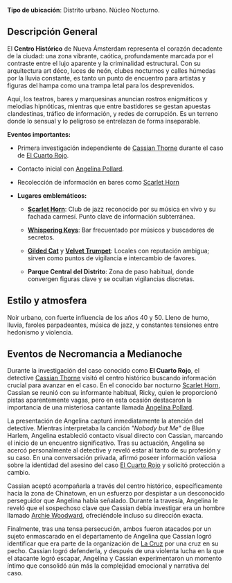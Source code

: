 **Tipo de ubicación**: Distrito urbano. Núcleo Nocturno.

## Descripción General
El **Centro Histórico** de Nueva Ámsterdam representa el corazón decadente de la ciudad: una zona vibrante, caótica, profundamente marcada por el contraste entre el lujo aparente y la criminalidad estructural. Con su arquitectura art déco, luces de neón, clubes nocturnos y calles húmedas por la lluvia constante, es tanto un punto de encuentro para artistas y figuras del hampa como una trampa letal para los desprevenidos.

Aquí, los teatros, bares y marquesinas anuncian rostros enigmáticos y melodías hipnóticas, mientras que entre bastidores se gestan apuestas clandestinas, tráfico de información, y redes de corrupción. Es un terreno donde lo sensual y lo peligroso se entrelazan de forma inseparable.

**Eventos importantes:**
- Primera investigación independiente de [Cassian Thorne](Cassian%20Thorne.md) durante el caso de [El Cuarto Rojo](El%20Cuarto%20Rojo.md).
    
- Contacto inicial con [Angelina Pollard](Angelina%20Pollard.md).
    
- Recolección de información en bares como [Scarlet Horn](Scarlet%20Horn.md)

- **Lugares emblemáticos:**
    
    - **[Scarlet Horn](Scarlet%20Horn.md)**: Club de jazz reconocido por su música en vivo y su fachada carmesí. Punto clave de información subterránea.
        
    - **[Whispering Keys](Whispering%20Keys.md)**: Bar frecuentado por músicos y buscadores de secretos.
        
    - **[Gilded Cat](Gilded%20Cat.md)** y **[Velvet Trumpet](Velvet%20Trumpet.md)**: Locales con reputación ambigua; sirven como puntos de vigilancia e intercambio de favores.
        
    - **Parque Central del Distrito**: Zona de paso habitual, donde convergen figuras clave y se ocultan vigilancias discretas.

## Estilo y atmosfera

Noir urbano, con fuerte influencia de los años 40 y 50. Lleno de humo, lluvia, faroles parpadeantes, música de jazz, y constantes tensiones entre hedonismo y violencia.

## Eventos de Necromancia a Medianoche

Durante la investigación del caso conocido como **El Cuarto Rojo**, el detective [Cassian Thorne](Cassian%20Thorne.md) visitó el centro histórico buscando información crucial para avanzar en el caso. En el conocido bar nocturno [Scarlet Horn](Scarlet%20Horn.md), Cassian se reunió con su informante habitual, Ricky, quien le proporcionó pistas aparentemente vagas, pero en esta ocasión destacaron la importancia de una misteriosa cantante llamada [Angelina Pollard](Angelina%20Pollard.md).

La presentación de Angelina capturó inmediatamente la atención del detective. Mientras interpretaba la canción _"Nobody but Me"_ de Blue Harlem, Angelina estableció contacto visual directo con Cassian, marcando el inicio de un encuentro significativo. Tras su actuación, Angelina se acercó personalmente al detective y reveló estar al tanto de su profesión y su caso. En una conversación privada, afirmó poseer información valiosa sobre la identidad del asesino del caso [El Cuarto Rojo](El%20Cuarto%20Rojo.md) y solicitó protección a cambio.

Cassian aceptó acompañarla a través del centro histórico, específicamente hacia la zona de Chinatown, en un esfuerzo por despistar a un desconocido perseguidor que Angelina había señalado. Durante la travesía, Angelina le reveló que el sospechoso clave que Cassian debía investigar era un hombre llamado [Archie Woodward](Archie%20Woodward.md), ofreciéndole incluso su dirección exacta.

Finalmente, tras una tensa persecución, ambos fueron atacados por un sujeto enmascarado en el departamento de Angelina que Cassian logró identificar que era parte de la organización de [La Cruz](La%20Cruz.md) por una cruz en su pecho. Cassian logró defenderla, y después de una violenta lucha en la que el atacante logró escapar, Angelina y Cassian experimentaron un momento íntimo que consolidó aún más la complejidad emocional y narrativa del caso.

